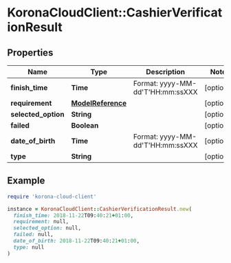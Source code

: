 # KoronaCloudClient::CashierVerificationResult

## Properties

| Name | Type | Description | Notes |
| ---- | ---- | ----------- | ----- |
| **finish_time** | **Time** | Format: yyyy-MM-dd&#39;T&#39;HH:mm:ssXXX | [optional] |
| **requirement** | [**ModelReference**](ModelReference.md) |  | [optional] |
| **selected_option** | **String** |  | [optional] |
| **failed** | **Boolean** |  | [optional] |
| **date_of_birth** | **Time** | Format: yyyy-MM-dd&#39;T&#39;HH:mm:ssXXX | [optional] |
| **type** | **String** |  | [optional] |

## Example

```ruby
require 'korona-cloud-client'

instance = KoronaCloudClient::CashierVerificationResult.new(
  finish_time: 2018-11-22T09:40:21+01:00,
  requirement: null,
  selected_option: null,
  failed: null,
  date_of_birth: 2018-11-22T09:40:21+01:00,
  type: null
)
```

